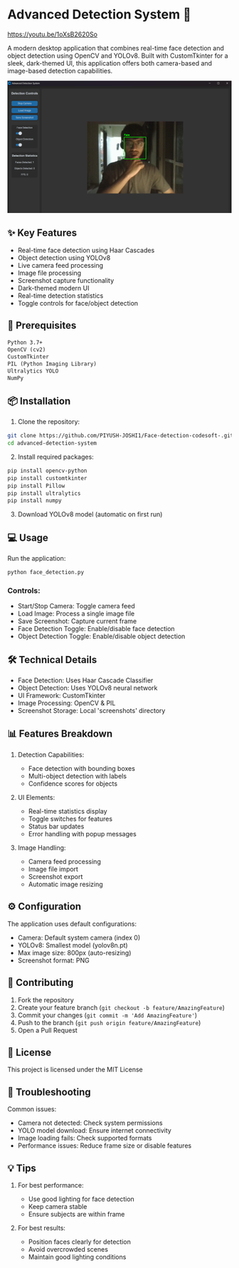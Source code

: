 # Advanced Detection System 🎯

https://youtu.be/1oXsB2620So

A modern desktop application that combines real-time face detection and object detection using OpenCV and YOLOv8. Built with CustomTkinter for a sleek, dark-themed UI, this application offers both camera-based and image-based detection capabilities.

![Preview Image](/screenshots/p.png)

## ✨ Key Features

- Real-time face detection using Haar Cascades
- Object detection using YOLOv8
- Live camera feed processing
- Image file processing
- Screenshot capture functionality
- Dark-themed modern UI
- Real-time detection statistics
- Toggle controls for face/object detection

## 🚀 Prerequisites

```plaintext
Python 3.7+
OpenCV (cv2)
CustomTkinter
PIL (Python Imaging Library)
Ultralytics YOLO
NumPy
```

## 📦 Installation

1. Clone the repository:
```bash
git clone https://github.com/PIYUSH-JOSHI1/Face-detection-codesoft-.git
cd advanced-detection-system
```

2. Install required packages:
```bash
pip install opencv-python
pip install customtkinter
pip install Pillow
pip install ultralytics
pip install numpy
```

3. Download YOLOv8 model (automatic on first run)

## 💻 Usage

Run the application:
```bash
python face_detection.py
```

### Controls:
- Start/Stop Camera: Toggle camera feed
- Load Image: Process a single image file
- Save Screenshot: Capture current frame
- Face Detection Toggle: Enable/disable face detection
- Object Detection Toggle: Enable/disable object detection

## 🛠️ Technical Details

- Face Detection: Uses Haar Cascade Classifier
- Object Detection: Uses YOLOv8 neural network
- UI Framework: CustomTkinter
- Image Processing: OpenCV & PIL
- Screenshot Storage: Local 'screenshots' directory

## 📊 Features Breakdown

1. Detection Capabilities:
   - Face detection with bounding boxes
   - Multi-object detection with labels
   - Confidence scores for objects
   
2. UI Elements:
   - Real-time statistics display
   - Toggle switches for features
   - Status bar updates
   - Error handling with popup messages

3. Image Handling:
   - Camera feed processing
   - Image file import
   - Screenshot export
   - Automatic image resizing

## ⚙️ Configuration

The application uses default configurations:
- Camera: Default system camera (index 0)
- YOLOv8: Smallest model (yolov8n.pt)
- Max image size: 800px (auto-resizing)
- Screenshot format: PNG

## 🤝 Contributing

1. Fork the repository
2. Create your feature branch (`git checkout -b feature/AmazingFeature`)
3. Commit your changes (`git commit -m 'Add AmazingFeature'`)
4. Push to the branch (`git push origin feature/AmazingFeature`)
5. Open a Pull Request

## 📝 License

This project is licensed under the MIT License

## 🚨 Troubleshooting

Common issues:
- Camera not detected: Check system permissions
- YOLO model download: Ensure internet connectivity
- Image loading fails: Check supported formats
- Performance issues: Reduce frame size or disable features

## 💡 Tips

1. For best performance:
   - Use good lighting for face detection
   - Keep camera stable
   - Ensure subjects are within frame
   
2. For best results:
   - Position faces clearly for detection
   - Avoid overcrowded scenes
   - Maintain good lighting conditions
